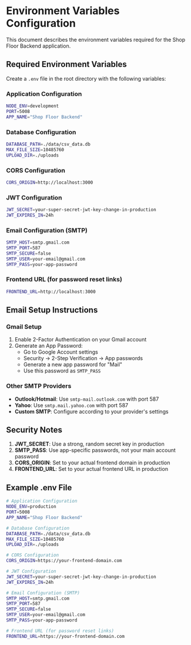# Environment Variables Configuration

This document describes the environment variables required for the Shop Floor Backend application.

## Required Environment Variables

Create a `.env` file in the root directory with the following variables:

### Application Configuration

```bash
NODE_ENV=development
PORT=5008
APP_NAME="Shop Floor Backend"
```

### Database Configuration

```bash
DATABASE_PATH=./data/csv_data.db
MAX_FILE_SIZE=10485760
UPLOAD_DIR=./uploads
```

### CORS Configuration

```bash
CORS_ORIGIN=http://localhost:3000
```

### JWT Configuration

```bash
JWT_SECRET=your-super-secret-jwt-key-change-in-production
JWT_EXPIRES_IN=24h
```

### Email Configuration (SMTP)

```bash
SMTP_HOST=smtp.gmail.com
SMTP_PORT=587
SMTP_SECURE=false
SMTP_USER=your-email@gmail.com
SMTP_PASS=your-app-password
```

### Frontend URL (for password reset links)

```bash
FRONTEND_URL=http://localhost:3000
```

## Email Setup Instructions

### Gmail Setup

1. Enable 2-Factor Authentication on your Gmail account
2. Generate an App Password:
   - Go to Google Account settings
   - Security → 2-Step Verification → App passwords
   - Generate a new app password for "Mail"
   - Use this password as `SMTP_PASS`

### Other SMTP Providers

- **Outlook/Hotmail**: Use `smtp-mail.outlook.com` with port 587
- **Yahoo**: Use `smtp.mail.yahoo.com` with port 587
- **Custom SMTP**: Configure according to your provider's settings

## Security Notes

1. **JWT_SECRET**: Use a strong, random secret key in production
2. **SMTP_PASS**: Use app-specific passwords, not your main account password
3. **CORS_ORIGIN**: Set to your actual frontend domain in production
4. **FRONTEND_URL**: Set to your actual frontend URL in production

## Example .env File

```bash
# Application Configuration
NODE_ENV=production
PORT=5008
APP_NAME="Shop Floor Backend"

# Database Configuration
DATABASE_PATH=./data/csv_data.db
MAX_FILE_SIZE=10485760
UPLOAD_DIR=./uploads

# CORS Configuration
CORS_ORIGIN=https://your-frontend-domain.com

# JWT Configuration
JWT_SECRET=your-super-secret-jwt-key-change-in-production
JWT_EXPIRES_IN=24h

# Email Configuration (SMTP)
SMTP_HOST=smtp.gmail.com
SMTP_PORT=587
SMTP_SECURE=false
SMTP_USER=your-email@gmail.com
SMTP_PASS=your-app-password

# Frontend URL (for password reset links)
FRONTEND_URL=https://your-frontend-domain.com
```
